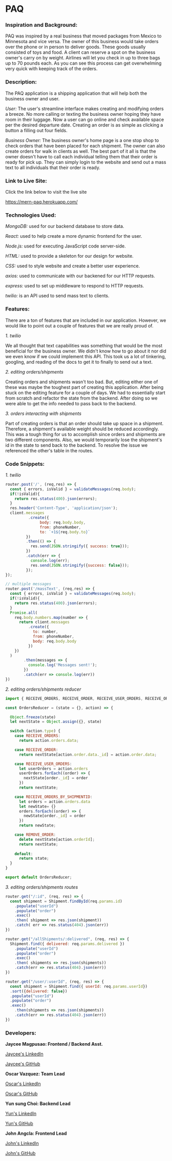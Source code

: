 # **PAQ**

### **Inspiration and Background:**

PAQ was inspired by a real business that moved packages from Mexico to Minnesota and vice versa. The owner of this
business would take orders over the phone or in person to deliver goods. These goods usually consisted of toys and 
food. A client can reserve a spot on the business owner's carry on by weight. Airlines will let you check in up to 
three bags up to 70 pounds each. As you can see this process can get overwhelming very quick with keeping track of
the orders.



### **Description:**

The PAQ application is a shipping application that will help both the business owner and user.

*User:* The user's streamline interface makes creating and modifying orders a breeze. No more calling or texting the
business owner hoping they have room in their luggage. Now a user can go online and check available space per the
desired departure date. Creating an order is as simple as clicking a button a filling out four fields.

*Business Owner:* The business owner's home page is a one stop shop to check orders that have been placed for each 
shipment. The owner can also create orders for walk in clients as well. The best part of it all is that the owner
doesn't have to call each individual telling them that their order is ready for pick up. They can simply login to the 
website and send out a mass text to all individuals that their order is ready.



### **Link to Live Site:**

Click the link below to visit the live site

https://mern-paq.herokuapp.com/



### **Technologies Used:**

*MongoDB:* used for our backend database to store data.

*React:* used to help create a more dynamic frontend for the user.

*Node.js:* used for executing JavaScript code server-side.

*HTML:* used to provide a skeleton for our design for website.

*CSS:* used to style website and create a better user experience.

*axios:* used to communicate with our backened for our HTTP requests.

*express:* used to set up middleware to respond to HTTP requests.

*twilio:* is an API used to send mass text to clients.



### **Features:**

There are a ton of features that are included in our application. However, we would like to point out a couple of 
features that we are really proud of. 

*1. twilio*

We all thought that text capabilities was something that would be the most beneficial for the business owner. We 
didn't know how to go about it nor did we even know if we could implement this API. This took us a lot of tinkering, googling, and reading of the docs to get it to finally to send out a text.

*2. editing orders/shipments*

Creating orders and shipments wasn't too bad. But, editing either one of these was maybe the toughest part of creating
this application. After being stuck on the editing feature for a couple of days. We had to essentially start from scratch and refactor 
the state from the backend. After doing so we were able to get the info needed to pass back to the backend. 

*3. orders interacting with shipments*

Part of creating orders is that an order should take up space in a shipment. Therefore, a shipment's available weight should be reduced accordingly. This was a tough thing for us to accomplish since 
orders and shipments are two different components. Also, we would temporarily lose the shipment's id in the state to send back to the backend. To resolve the issue we referenced the other's table in the routes.



### **Code Snippets:**

*1. twilio*

````javascript
router.post('/', (req,res) => {
  const { errors, isValid } = validateMessages(req.body);
  if(!isValid){
    return res.status(400).json(errors); 
  }
  res.header('Content-Type', 'application/json');
  client.messages
          .create({
               body: req.body.body,
               from: phoneNumber,
               to: `+1${req.body.to}`
         })
         .then(() => {
           res.send(JSON.stringify({ success: true}));
         })
         .catch(err => {
           console.log(err);
           res.send(JSON.stringify({success: false}));
         });
});

// multiple messages 
router.post('/massText', (req,res) => {
  const { errors, isValid } = validateMessages(req.body);
  if(!isValid){
    return res.status(400).json(errors); 
  }
  Promise.all(
    req.body.numbers.map(number => {
      return client.messages
          .create({
            to: number, 
            from: phoneNumber,
            body: req.body.body 
          })
    })
  )
        .then(messages => {
          console.log('Messages sent!');
        })
        .catch(err => console.log(err))
})
````

*2. editing orders/shipments reducer*

````javascript
import { RECEIVE_ORDERS, RECEIVE_ORDER, RECEIVE_USER_ORDERS, RECEIVE_ORDERS_BY_SHIPMENTID, REMOVE_ORDER } from '../actions/order_actions';

const OrdersReducer = (state = {}, action) => {

  Object.freeze(state)
  let nextState = Object.assign({}, state)

  switch (action.type) {
    case RECEIVE_ORDERS:
      return action.orders.data;

    case RECEIVE_ORDER:
      return nextState[action.order.data._id] = action.order.data; 

    case RECEIVE_USER_ORDERS:
      let userOrders = action.orders
      userOrders.forEach((order) => {
        nextState[order._id] = order
      })
      return nextState;

    case RECEIVE_ORDERS_BY_SHIPMENTID:
      let orders = action.orders.data
      let newState= {}
      orders.forEach((order) => {
        newState[order._id] = order
      })
      return newState;

    case REMOVE_ORDER:
      delete nextState[action.orderId];
      return nextState;
      
    default: 
      return state;
  }
}

export default OrdersReducer;
````


*3. editing orders/shipments routes*

````javascript
router.get("/:id", (req, res) => {
  const shipment = Shipment.findById(req.params.id)
    .populate("userId")
    .populate("order")
    .exec()
    .then( shipment => res.json(shipment))
    .catch( err => res.status(404).json(err))
})

router.get("/allShipments/:delivered", (req, res) => {
  Shipment.find({ delivered: req.params.delivered })
    .populate("userId")
    .populate("order")
    .exec()
    .then( shipments => res.json(shipments))
    .catch(err => res.status(404).json(err))
})

router.get("/user/:userId", (req, res) => {
  const shipment = Shipment.find({ userId: req.params.userId})
  .sort({delivered: false})
  .populate("userId")
  .populate("order")
  .exec()
    .then(shipments => res.json(shipments))
    .catch(err => res.status(404).json(err))
})
````
### **Developers:**

**Jaycee Magpusao: Frontend / Backend Asst.**

[Jaycee's LinkedIn](https://www.linkedin.com/in/jaycee-magpusao-profile/)

[Jaycee's GitHub](https://github.com/JayceeMagpusao)

**Oscar Vazquez: Team Lead**

[Oscar's LinkedIn](https://www.linkedin.com/in/oscar-vazquez-650471165/)

[Oscar's GitHub](https://github.com/0skat)

**Yun sung Choi: Backend Lead**

[Yun's LinkedIn](https://www.linkedin.com/in/yun-sung-choi-936142214/)

[Yun's GitHub](https://github.com/cyss0317)

**John Angcla: Frontend Lead**

[John's LinkedIn](https://www.linkedin.com/in/john-angcla-1418a9213/)

[John's GitHub](https://github.com/jangcla)